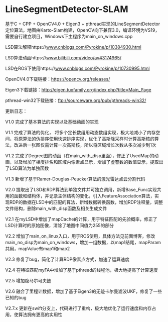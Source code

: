 # LineSegmentDetector-SLAM
基于C + CPP + OpenCV4.0 + Eigen3 + pthread实现的LineSegmentDetector定位算法，地图由Karto-Slam构建，OpenCV向下兼容3.0，编译环境为VS19，需要自行建立项目，Windows下主程序为main_on_windows.cpp

LSD算法解释https://www.cnblogs.com/Pyrokine/p/10384930.html

LSD算法动画https://www.bilibili.com/video/av43174965/

LSD在ROS下使用https://www.cnblogs.com/Pyrokine/p/10730995.html

OpenCV4.0下载链接：https://opencv.org/releases/

Eigen3下载链接：http://eigen.tuxfamily.org/index.php?title=Main_Page

pthread-win32下载链接：ftp://sourceware.org/pub/pthreads-win32/

更新日志：

V1.0 完成了基本算法的实现以及基础动画的实现

V1.1 完成了算法的优化， 将多个定长数组用动态数组实现，极大地减小了内存空间，将原算法的伪排序使用快速排序实现，优化了高斯降采样时计算高斯核的算法，改进后一张图仅需计算一次高斯核，所以将区域增长次数从多次减少到1次

V1.2 完成了Degree图的动画（在main_with_disp里面），修正了UsedMap的动画，以及增加了梯度排名和区域内像素点显示，增加了虚警数的数值显示，提取出了LSD算法为单独函数

V1.3 新增了基于Ramer-Douglas-Peucker算法的激光雷达点云分割代码

V2.0 提取出了LSD和RDP算法到单独文件并可独立调用，新增Base_Func实现共用的函数和结构体，并记录主体结构的变化，引入FeatureAssociation算法，实现RDP的数据在LSD中的匹配的算法，新增数据转换函数，增加RDP注释量，调整文件结构，删除main_with_disp函数及相关生成文件

V2.1 在myLSD中增加了mapCache的计算，用于特征匹配的先验概率，修正了LSD计算时的原始图像，清除了地图中间值为255的部分

V2.2 增加了main_on_linux入口，用于ROS使用，具体方法见前面博客，修改main_no_disp为main_on_windows，增加一组数据，以map1结尾，mapParam共用，mapValue有map1和map2

V2.3 修复了bug，简化了计算RDP像素点方式，加速了运算速度

V2.4 在特征匹配myFA中增加了基于pthread的线程池，极大地提高了计算速度

V2.5 增加隐马尔可夫链

V2.6 融合了里程计数据，增加了基于Eigen3的无迹卡尔曼滤波UKF，修复了一些已知的bug

V2.7.x 更新在swift分支上，代码进行了重构，极大地优化了运行速度和内存占用，使算法拥有更高的实用性
